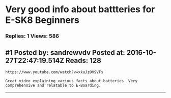 # Very good info about battteries for E-SK8 Beginners

### Replies: 1 Views: 586

## \#1 Posted by: sandrewvdv Posted at: 2016-10-27T22:47:19.514Z Reads: 128

```
https://www.youtube.com/watch?v=xkuJzOV9VFs

Great video explaining various facts about batteries. Very comprehensive and relatable to E-Boarding.
```

---
